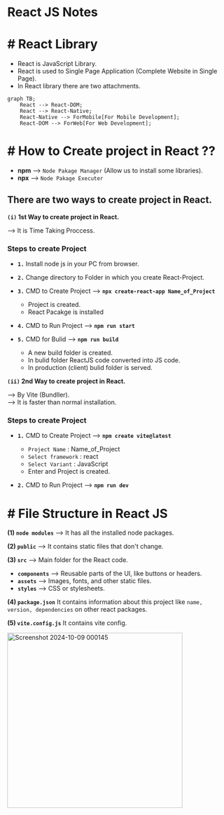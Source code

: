 # React JS Notes

# # React Library 

- React is JavaScript Library.
- React is used to Single Page Application (Complete Website in Single Page).
- In React library there are two attachments.

```mermaid
graph TB;    
    React --> React-DOM;
    React --> React-Native;
    React-Native --> ForMobile[For Mobile Development];
    React-DOM --> ForWeb[For Web Development];
```

# # How to Create project in React ??

- **npm** --> `Node Pakage Manager` (Allow us to install some libraries).
- **npx** --> `Node Pakage Executer`

## There are two ways to create project in React.

**`(i)` 1st Way to create project in React.**

--> It is Time Taking Proccess.  


### Steps to create Project

- **`1.`** Install node js in your PC from browser.
- **`2.`** Change directory to Folder in which you create React-Project.
- **`3.`** CMD to Create Project --> **`npx create-react-app Name_of_Project`**  
  - Project is created.
  - React Pacakge is installed

- **`4.`** CMD to Run Project --> **`npm run start`**

- **`5.`** CMD for Bulid --> **`npm run build`**  
  - A new build folder is created.
  - In bulid folder ReactJS code converted into JS code.
  - In production (client) bulid folder is served.

 
**`(ii)` 2nd Way to create project in React.**

--> By Vite (Bundller).  
--> It is faster than normal installation.

### Steps to create Project

- **`1.`** CMD to Create Project --> **`npm create vite@latest`**
  
  - `Project Name` : Name_of_Project
  - `Select framework` : react
  - `Select Variant` : JavaScript
  - Enter and Project is created.
 
- **`2.`** CMD to Run Project --> **`npm run dev`**

# # File Structure in React JS

**(1) `node modules`** --> It has all the installed node packages.  

**(2) `public`** -->  It contains static files that don't change. 

**(3) `src`** --> Main folder for the React code.  
- **`components`** --> Reusable parts of the UI, like buttons or headers.  
- **`assets`** --> Images, fonts, and other static files.  
- **`styles`** --> CSS or stylesheets.

**(4) `package.json`** It contains information about this project like `name, version, dependencies` on other react packages.  

**(5) `vite.config.js`** It contains vite config. 

<img src="https://github.com/user-attachments/assets/03e0a358-8668-49b7-9736-fb8c9b3fda3d" alt="Screenshot 2024-10-09 000145" width="400" >


